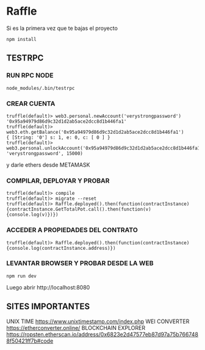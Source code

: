 # Raffle

Si es la primera vez que te bajas el proyecto

```
npm install
```

## TESTRPC

### RUN RPC NODE

```
node_modules/.bin/testrpc
```

### CREAR CUENTA

```
truffle(default)> web3.personal.newAccount('verystrongpassword')
'0x95a94979d86d9c32d1d2ab5ace2dcc8d1b446fa1'
truffle(default)> web3.eth.getBalance('0x95a94979d86d9c32d1d2ab5ace2dcc8d1b446fa1')
{ [String: '0'] s: 1, e: 0, c: [ 0 ] }
truffle(default)> web3.personal.unlockAccount('0x95a94979d86d9c32d1d2ab5ace2dcc8d1b446fa1', 'verystrongpassword', 15000)
```

y darle ethers desde METAMASK

### COMPILAR, DEPLOYAR Y PROBAR

```
truffle(default)> compile
truffle(default)> migrate --reset
truffle(default)> Raffle.deployed().then(function(contractInstance) {contractInstance.GetTotalPot.call().then(function(v) {console.log(v)})})
```

### ACCEDER A PROPIEDADES DEL CONTRATO

```
truffle(default)> Raffle.deployed().then(function(contractInstance) {console.log(contractInstance.address)})
```

### LEVANTAR BROWSER Y PROBAR DESDE LA WEB

```
npm run dev
```

Luego abrir http://localhost:8080

## SITES IMPORTANTES

UNIX TIME https://www.unixtimestamp.com/index.php
WEI CONVERTER https://etherconverter.online/
BLOCKCHAIN EXPLORER https://ropsten.etherscan.io/address/0x6823e2d47577eb87d97a75b7667488f50421ff7b#code